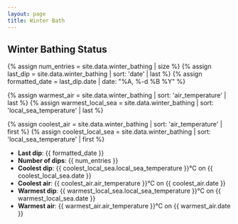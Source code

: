 ```yaml
---
layout: page
title: Winter Bath
---
```


## Winter Bathing Status

{% assign num_entries = site.data.winter_bathing | size %}
{% assign last_dip = site.data.winter_bathing | sort: 'date' | last %}
{% assign formatted_date = last_dip.date | date: "%A, %-d %B %Y" %}

{% assign warmest_air = site.data.winter_bathing | sort: 'air_temperature' | last %}
{% assign warmest_local_sea = site.data.winter_bathing | sort: 'local_sea_temperature' | last %}

{% assign coolest_air = site.data.winter_bathing | sort: 'air_temperature' | first %}
{% assign coolest_local_sea = site.data.winter_bathing | sort: 'local_sea_temperature' | first %}

- **Last dip**: {{ formatted_date }}
- **Number of dips**: {{ num_entries }}
- **Coolest dip**: {{ coolest_local_sea.local_sea_temperature }}°C on {{ coolest_local_sea.date }}
- **Coolest air**: {{ coolest_air.air_temperature }}°C on {{ coolest_air.date }}
- **Warmest dip**: {{ warmest_local_sea.local_sea_temperature }}°C on {{ warmest_local_sea.date }}
- **Warmest air**: {{ warmest_air.air_temperature }}°C on {{ warmest_air.date }}



<script src="https://code.highcharts.com/highcharts.js"></script>
<script src="https://code.highcharts.com/modules/series-label.js"></script>
<script src="https://code.highcharts.com/modules/exporting.js"></script>
<script src="https://code.highcharts.com/modules/export-data.js"></script>

<div id="winterBathingChart" style="width:100%; height:400px;"></div>



<script>

document.addEventListener('DOMContentLoaded', function() {

    var sealocalTemperatures = [{% for entry in site.data.winter_bathing %}
        {% assign date_parts = entry.date | split: "-" %}
        [Date.UTC({{ date_parts[0] }}, {{ date_parts[1] | minus: 1 }}, {{ date_parts[2] }}), {{ entry.local_sea_temperature }}]
        {% unless forloop.last %},{% endunless %}
    {% endfor %}];

    var seaofficalTemperature = [{% for entry in site.data.winter_bathing %}
        {% assign date_parts = entry.date | split: "-" %}
        [Date.UTC({{ date_parts[0] }}, {{ date_parts[1] | minus: 1 }}, {{ date_parts[2] }}), {{ entry.official_sea_temperature }}]
        {% unless forloop.last %},{% endunless %}
    {% endfor %}];

    var airTemperatures = [{% for entry in site.data.winter_bathing %}
        {% assign date_parts = entry.date | split: "-" %}
        [Date.UTC({{ date_parts[0] }}, {{ date_parts[1] | minus: 1 }}, {{ date_parts[2] }}), {{ entry.air_temperature }}]
        {% unless forloop.last %},{% endunless %}
    {% endfor %}];

    var bathingDates = [{% for entry in site.data.winter_bathing %}
        {% assign date_parts = entry.date | split: "-" %}
        {
            x: Date.UTC({{ date_parts[0] }}, {{ date_parts[1] | minus: 1 }}, {{ date_parts[2] }}),
            y: 0,
            sauna_type: "{{ entry.sauna_type }}",
            color: {% if entry.sauna_type == 'traditional' %}'red'{% elsif entry.sauna_type == 'infrared' %}'purple'{% else %}'black'{% endif %}
        }
        {% unless forloop.last %},{% endunless %}
    {% endfor %}];

    var startYear = new Date(sealocalTemperatures[0][0]).getUTCFullYear();
    var endYear = new Date(sealocalTemperatures[sealocalTemperatures.length - 1][0]).getUTCFullYear();

    console.log("Start Year:", startYear);
    console.log("End Year:", endYear);

    var plotBands = [];
    for (var year = startYear; year <= endYear; year++) {
        plotBands.push({
            from: Date.UTC(year, 9, 1),
            to: Date.UTC(year + 1, 4, 1),
            color: 'rgba(173, 216, 230, 0.2)',
            label: {
                text: 'Winter Bathing Season'
            }
        });
    }

    console.log("Plot Bands:", plotBands);

    Highcharts.chart('winterBathingChart', {
        title: { text: 'Graph' },
        xAxis: {
            type: 'datetime',
            title: { text: 'Date', align: 'middle' },
            plotBands: plotBands
        },
        yAxis: {
            title: { text: 'Temperature (°C)', align: 'middle' }
        },
        series: [{
            name: 'Offical Sea Temperature',
            data: seaofficalTemperature,
            color: 'lightblue',
            type: 'spline',
            lineWidth: 2,
            dashStyle: 'ShortDash',
            zIndex: 1
        }, {
            name: 'Local Sea Temperature',
            data: sealocalTemperatures,
            color: '#336699',
            type: 'spline',
            lineWidth: 2,
            zIndex: 3
        }, {
            name: 'Air Temperature',
            data: airTemperatures,
            color: '#b3262a',
            type: 'spline',
            lineWidth: 2,
            zIndex: 2
        }, {
            name: 'Sauna Type',
            data: bathingDates,
            type: 'spline',
            color: 'black',
            lineWidth: 0,
            marker: {
                enabled: true,
                symbol: 'square',
                radius: 3
            },
            zIndex: 2,
            tooltip: {
                pointFormat: 'Sauna Type: {point.sauna_type}'
            }  
        }],
        credits: { enabled: false }
    });
});


</script>
